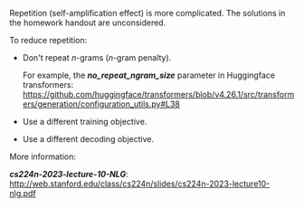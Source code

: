 Repetition (self-amplification effect) is more complicated. The solutions in the homework handout are unconsidered.




To reduce repetition:

+ Don't repeat *n*-grams (*n*-gram penalty). 

  For example, the ***no_repeat_ngram_size*** parameter in Huggingface transformers: https://github.com/huggingface/transformers/blob/v4.26.1/src/transformers/generation/configuration_utils.py#L38

+ Use a different training objective.

+ Use a different decoding objective.





More information: 

***cs224n-2023-lecture-10-NLG***: http://web.stanford.edu/class/cs224n/slides/cs224n-2023-lecture10-nlg.pdf

